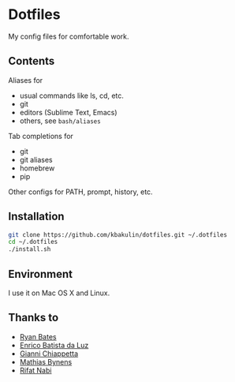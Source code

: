 # Dotfiles

My config files for comfortable work.


## Contents

Aliases for

* usual commands like ls, cd, etc.
* git
* editors (Sublime Text, Emacs)
* others, see `bash/aliases`

Tab completions for

* git
* git aliases
* homebrew
* pip

Other configs for PATH, prompt, history, etc.


## Installation

```bash
git clone https://github.com/kbakulin/dotfiles.git ~/.dotfiles
cd ~/.dotfiles
./install.sh
```


## Environment

I use it on Mac OS X and Linux.


## Thanks to

* [Ryan Bates](https://github.com/ryanb/dotfiles)
* [Enrico Batista da Luz](https://github.com/ricobl/dotfiles)
* [Gianni Chiappetta](https://github.com/gf3/dotfiles)
* [Mathias Bynens](https://github.com/mathiasbynens/dotfiles)
* [Rifat Nabi](https://gist.github.com/1254570)
